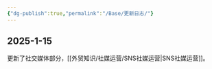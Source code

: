 ```yaml
---
{"dg-publish":true,"permalink":"/Base/更新日志/"}
---
```


## 2025-1-15

更新了社交媒体部分，[[外贸知识/社媒运营/SNS社媒运营\|SNS社媒运营]]。